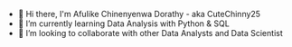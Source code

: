 - 👋 Hi there, I'm Afulike Chinenyenwa Dorathy - aka CuteChinny25
- 🌱 I’m currently learning Data Analysis with Python & SQL
- 💞️ I’m looking to collaborate with other Data Analysts and Data Scientist
  
   

<!---
CuteChinny25/CuteChinny25 is a ✨ special ✨ repository because its `README.md` (this file) appears on your GitHub profile.
You can click the Preview link to take a look at your changes.
--->
